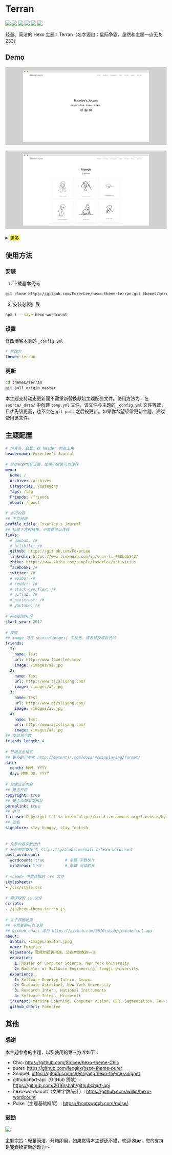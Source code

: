 # Terran
[![](https://img.shields.io/badge/author-Foxerlee-blue)](https://github.com/FoxerLee) ![](https://img.shields.io/github/issues/Foxerlee/hexo-theme-terran) ![](https://img.shields.io/github/v/release/foxerlee/hexo-theme-terran) ![](https://img.shields.io/github/release-date/foxerlee/hexo-theme-terran) ![](https://img.shields.io/badge/Hexo-4.0.0%20or%20later-blue) ![](https://img.shields.io/badge/license-MIT-green)

轻量、简洁的 Hexo 主题：Terran（名字源自：星际争霸，虽然和主题一点无关233）

## Demo

![home](assets/home.png)

![friends](assets/friends.png)

<details>
<summary><mark>更多</mark></summary>

![friends](assets/archive.png)

![friends](assets/about.png)
</details>

## 使用方法

### 安装

1. 下载基本代码

```bash
git clone https://github.com/FoxerLee/hexo-theme-terran.git themes/terran
```

2. 安装必要扩展

```bash
npm i --save hexo-wordcount
```

### 设置

修改博客本身的 `_config.yml`

```yaml
# 修改为
theme: terran
```

### 更新

```bash
cd themes/terran
git pull origin master
```

本主题支持动态更新而不需重新替换原始主题配置文件。使用方法为：在 `source/_data/` 中创建 `temp.yml` 文件，该文件与主题的 `_config.yml` 文件等效，且优先级更高，也不会在 `git pull` 之后被更新。如果你希望经常更新主题，建议使用该文件。

## 主题配置

``` yaml
# 博客名，会显示在 header 的左上角
headername: Foxerlee's Journal

# 菜单栏的内容设置，如果不需要可以注释
menu:
  Home: /
  Archive: /archives
  Categories: /category
  Tags: /tag
  Friends: /friends
  About: /about

# 主页内容
## 主页标题
profile_title: Foxerlee's Journal
## 标题下方的链接，不需要可以注释
links:
  # douban: /#
  # bilibili: /#
  github: https://github.com/FoxerLee
  linkedin: https://www.linkedin.com/in/yuan-li-008b3b142/
  zhihu: https://www.zhihu.com/people/foxerlee/activities
  facebook: /#
  twitter: /#
  # weibo: /#
  # reddit: /#
  # stack-overflow: /#
  # gitlab: /#
  # pinterest: /#
  # youtube: /#

# 网站起始年份
start_year: 2017

# 友链
## image 可在 source/images/ 中找到，或者替换成自己的
friends:
  1:
    name: Test
    url: http://www.foxerlee.top/
    image: /images/a1.jpg
  2:
    name: Test
    url: http://www.zjzsliyang.com/
    image: /images/a2.jpg
  3:
    name: Test
    url: http://www.zjzsliyang.com/
    image: /images/a3.jpg
  4:
    name: Test
    url: http://www.zjzsliyang.com/
    image: /images/a4.jpg
## 友链总个数
friends_length: 4

# 日期显示格式
## 更多的可参考 http://momentjs.com/docs/#/displaying/format/
date:
  month: MMM, YYYY
  day: MMM DD, YYYY

# 文章底部内容
## 是否开启
copyright: true
## 是否添加本文网址
permalink: true
## 许可
license: Copyright (c) <a href="http://creativecommons.org/licenses/by-nc/4.0/">CC-BY-NC-4.0</a> LICENSE
## 签名
signature: stay hungry, stay foolish


# 文章内容字数统计
# 开启前需安装包: https://github.com/willin/hexo-wordcount
post_wordcount:
  wordcount: true         # 单篇 字数统计
  min2read: true          # 单篇 阅读时长

# <head> 中需读取的 css 文件
stylesheets:
- /css/style.css

# 需读取的 js 文件
scripts:
- /js/hexo-theme-terran.js

# 关于界面设置
## 不需要的可以注释
## github_chart 源自 https://github.com/2016rshah/githubchart-api 
about:
  avatar: /images/avatar.jpeg
  name: Foxerlee
  signature: 致我們短暫相遇，又各奔他處的一生
  education:
    1: Master of Computer Science, New York University
    2: Bachelor of Software Engineering, Tongji University
  experience:
    1: Software Develop Intern, Amazon
    2: Graduate Assistant, New York University
    3: Research Intern, National Instruments
    4: Software Intern, Microsoft
  interest: Machine Learning, Computer Vision, OCR, Segmentation, Few-shot Learning, Cybersecurity, Coding, Reading, Dota2, Fitness
  github_chart: Foxerlee
```

## 其他

### 感谢

本主题参考的主题，以及使用的第三方库如下：

- Chic: https://github.com/Siricee/hexo-theme-Chic
- purer: https://github.com/fengkx/hexo-theme-purer
- Snippet: https://github.com/shenliyang/hexo-theme-snippet
- githubchart-api（GitHub 贡献）: https://github.com/2016rshah/githubchart-api 
- hexo-wordcount（文章字数统计）: https://github.com/willin/hexo-wordcount
- Pulse（主题基础框架）: https://bootswatch.com/pulse/

### 鼓励

![](https://img.shields.io/github/stars/foxerlee/hexo-theme-terran?style=social)

主题宗旨：轻量简洁，开箱即用，如果觉得本主题还不错，欢迎 **[Star](https://github.com/FoxerLee/hexo-theme-terran/stargazers)**，您的支持是我继续更新的动力～
